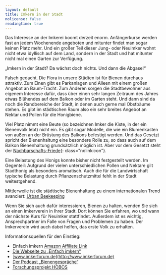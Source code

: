 ```yaml
---
layout: default
title: Imkern in der Stadt
nolicense: false
readingtime: true
---
```


Das Interesse an der Imkerei boomt derzeit enorm. Anfängerkurse werden fast an jedem Wochenende angeboten und mitunter findet man sogar keinen Platz mehr. Und ein großer Teil dieser Jung- oder Neuimker wohnt nicht etwa idyllisch auf dem Land, sondern in der Stadt und hat mitunter nicht mal einen Garten zur Verfügung.

„Imkern in der Stadt? Da wächst doch nichts. Und dann die Abgase!“

Falsch gedacht. Die Flora in unsere Städten ist für Bienen durchaus attraktiv. Zum Einen gibt es Parkanlagen und Alleen mit einem großen Angebot an Baum-Tracht. Zum Anderen sorgen die Stadtbewohner aus eigenem Interesse dafür, dass über einen sehr langen Zeitraum des Jahres etwas Blühendes auf dem Balkon oder im Garten steht. Und dann sind da noch die Randbereiche der Stadt, in denen auch gerne mal Obstbäume stehen. Es gibt im städtischen Raum also ein sehr breites Angebot an Nektar und Pollen für die Honigbiene.

Viel Platz nimmt eine Beute (so bezeichnen Imker die Kiste, in der ein Bienenvolk lebt) nicht ein. Es gibt sogar Modelle, die wie ein Blumenkasten von außen an der Brüstung des Balkons befestigt werden. Und das Gesetzt spricht der Bienenhaltung eine besondere Rolle zu, so dass auch auf dem Balkon Bienenhaltung grundsätzlich möglich ist. Aber vor dem Gesetzt steht der [Nachbarschafts-Friede](/content/informationen_fuer_nachbarn.html){: class="nolinkicon"}.

Eine Belastung des Honigs konnte bisher nicht festgestellt werden. Im Gegenteil: Aufgrund der vielen unterschiedlichen Pollen und Nektare gilt Stadthonig als besonders aromatisch. Auch die für die Landwirtschaft typische Belastung durch Pflanzenschutzmittel fehlt in der Stadt weitestgehend.

Mittlerweile ist die städtische Bienenhaltung zu einem internationalen Trend avanciert: [Urban Beekeeping](http://www.heise.de/tp/artikel/42/42308/1.html)

Wenn Sie sich auch dafür interessieren, Bienen zu halten, wenden Sie sich an einen Imkerverein in Ihrer Stadt. Dort können Sie erfahren, wo und wann der nächste Kurs für Neuimker stattfindet. Außerdem ist es wichtig, Ansprechpartner im Falle von Fragen und Problemen zu haben. Der Imkerverein wird auch dabei helfen, das erste Volk zu erhalten.

Informationsquellen für den Einstieg:

* Einfach imkern [Amazon Affiliate Link](http://www.amazon.de/dp/3980356868/?_encoding=UTF8&camp=1638&creative=6742&linkCode=ur2&site-redirect=de&tag=werstbiene-21)<img src="http://ir-de.amazon-adsystem.com/e/ir?t=werstbiene-21&l=ur2&o=3" width="1" height="1" border="0" alt="" style="border:none !important; margin:0px !important;" />
* [Die Webseite zu „Einfach imkern“](http://www.immelieb.de)
* [www.imkerforum.de](http://www.imkerforum.de)
* [Der Podcast „Bienengespräche“](http://www.bienenpodcast.at/)
* [Forschungsprojekt HOBOS](http://www.hobos.de/)